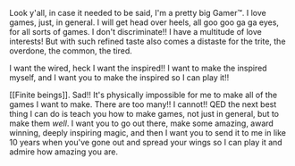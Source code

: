 Look y'all, in case it needed to be said, I'm a pretty big Gamer™️. I love games, just, in general. I will get head over heels, all goo goo ga ga eyes, for all sorts of games. I don't discriminate!! I have a multitude of love interests! But with such refined taste also comes a distaste for the trite, the overdone, the common, the tired.

I want the wired, heck I want the inspired!! I want to make the inspired myself, and I want you to make the inspired so I can play it!!

[[Finite beings]]. Sad!! It's physically impossible for me to make all of the games I want to make. There are too many!! I cannot!! QED the next best thing I can do is teach you how to make games, not just in general, but to make them *well*. I want you to go out there, make some amazing, award winning, deeply inspiring magic, and then I want you to send it to me in like 10 years when you've gone out and spread your wings so I can play it and admire how amazing you are.
